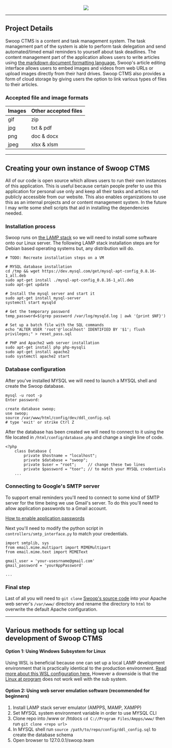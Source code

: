 <p align="center">
  <img src="https://github.com/colinsather/Swoop.Team/master/static/logo.png">
</p>

___
## Project Details
Swoop CTMS is a content and task management system. The task management part of the system is able to perform task delegation and send automated/timed email reminders to yourself about task deadlines. The content management part of the application allows users to write articles using [the markdown document formatting language.](https://www.markdownguide.org/cheat-sheet/) Swoop's article editing interface allows users to embed images and videos from web URLs or upload images directly from their hard drives. Swoop CTMS also provides a form of cloud storage by giving users the option to link various types of files to their articles.

### Accepted file and image formats
| Images | Other accepted files |
| ------ | ----------- |
| gif    | zip         |
| jpg    | txt & pdf       |
| png    | doc & docx   |
| jpeg   | xlsx & xlsm   |

___
## Creating your own instance of Swoop CTMS
All of our code is open source which allows users to run their own instances of this application. This is useful because certain people prefer to use this application for personal use only and keep all their tasks and articles not publicly accessible from our website. This also enables organizations to use this as an internal projects and or content management system. In the future I may write some shell scripts that aid in installing the dependencies needed.

### Installation process
Swoop runs on [the LAMP stack](https://en.wikipedia.org/wiki/LAMP_%28software_bundle%29) so we will need to install some software onto our Linux server. The following LAMP stack installation steps are for Debian based operating systems but, any distribution will do.
```
# TODO: Recreate installation steps on a VM

# MYSQL database installation
cd /tmp && wget https://dev.mysql.com/get/mysql-apt-config_0.8.16-1_all.deb
sudo apt-get install ./mysql-apt-config_0.8.16-1_all.deb
sudo apt-get update

# Install the mysql server and start it
sudo apt-get install mysql-server
systemctl start mysqld

# Get the temporary password
temp_password=$(grep password /var/log/mysqld.log | awk '{print $NF}')

# Set up a batch file with the SQL commands
echo "ALTER USER 'root'@'localhost' IDENTIFIED BY '$1'; flush privileges;" > reset_pass.sql

# PHP and Apache2 web server installation
sudo apt-get install php php-mysqli
sudo apt-get install apache2
sudo systemctl apache2 start
```

### Database configuration
After you've installed MYSQL we will need to launch a MYSQL shell and create the Swoop database.
```
mysql -u root -p
Enter password: 

create database swoop;
use swoop;
source /var/www/html/config/dev/ddl_config.sql
# type 'exit' or strike Ctrl Z
```
After the database has been created we will need to connect to it using the file located in `/html/config/database.php` and change a single line of code.

```
<?php
    class Database {
        private $hostname = "localhost";
        private $database = "swoop";
        private $user = "root";     // change these two lines
        private $password = "toor"; // to match your MYSQL credentials
    ...
```

### Connecting to Google's SMTP server
To support email reminders you'll need to connect to some kind of SMTP server for the time being we use Gmail's server. To do this you'll need to allow application passwords to a Gmail account. 

[How to enable application passwords](google.com)

Next you'll need to modify the python script in `controllers/smtp_interface.py` to match your credentials.
```
import smtplib, sys
from email.mime.multipart import MIMEMultipart
from email.mime.text import MIMEText

gmail_user = 'your-usesrname@gmail.com'
gmail_password = 'yourAppPassword'

...
```

### Final step
Last of all you will need to `git clone` [Swoop's source code](https://github.com/ColinSather/Swoop.Team) into your Apache web server's `/var/www/` directory and rename the directory to `html` to overwrite the default Apache configuration.
___
## Various methods for setting up local development of Swoop CTMS
#### Option 1: Using Windows Subsystem for Linux
Using WSL is beneficial because one can set up a local LAMP development environment that is practically identical to the production environment. [Read more about this WSL configuration here.](https://syllasource.com/wsl-lamp-stack-for-local-development.html) However a downside is that the [Linux at program](https://www.computerhope.com/unix/uat.htm#:~:text=The%20at%20command%20schedules%20a,scheduled%20time%20as%20the%20option.) does not work well with the sub system.

#### Option 2: Using web server emulation software (recommended for beginners)
1. Install LAMP stack server emulator (AMPPS, MAMP, XAMPP)
2. Set MYSQL system environment variable in order to use MYSQL CLI
3. Clone repo into /www or /htdocs `cd C://Program Files/Ampps/www/` then run `git clone <repo url>`
4. In MYSQL shell run `source /path/to/repo/config/ddl_config.sql` to create the database schema
5. Open browser to 127.0.0.1/swoop.team
